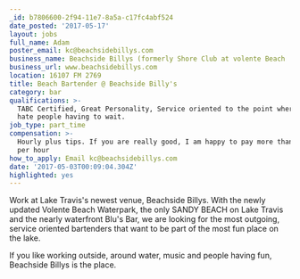```yaml
---
_id: b7806600-2f94-11e7-8a5a-c17fc4abf524
date_posted: '2017-05-17'
layout: jobs
full_name: Adam
poster_email: kc@beachsidebillys.com
business_name: Beachside Billys (formerly Shore Club at volente Beach
business_url: www.beachsidebillys.com
location: 16107 FM 2769
title: Beach Bartender @ Beachside Billy's
category: bar
qualifications: >-
  TABC Certified, Great Personality, Service oriented to the point where you
  hate people having to wait.
job_type: part_time
compensation: >-
  Hourly plus tips. If you are really good, I am happy to pay more than minimum
  per hour
how_to_apply: Email kc@beachsidebillys.com
date: '2017-05-03T00:09:04.304Z'
highlighted: yes
---
```

Work at Lake Travis's newest venue, Beachside Billys. With the newly updated Volente Beach Waterpark, the only SANDY BEACH on Lake Travis and the nearly waterfront Blu's Bar, we are looking for the most outgoing, service oriented bartenders that want to be part of the most fun place on the lake.

If you like working outside, around water, music and people having fun, Beachside Billys is the place.
